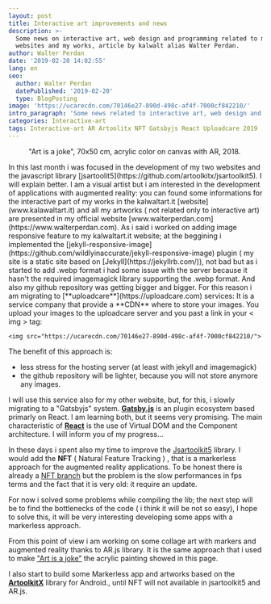 ```yaml
---
layout: post
title: Interactive art improvements and news
description: >-
  Some news on interactive art, web design and programming related to my
  websites and my works, article by kalwalt alias Walter Perdan.
author: Walter Perdan
date: '2019-02-20 14:02:55'
lang: en
seo:
  author: Walter Perdan
  datePublished: '2019-02-20'
  type: BlogPosting
image: 'https://ucarecdn.com/70146e27-890d-498c-af4f-7000cf842210/'
intro_paragraph: 'Some news related to interactive art, web design and programming world.'
categories: Interactive-art
tags: Interactive-art AR Artoolitx NFT Gatsbyjs React Uploadcare 2019
---
```

<figure class="figure-amp-img">
  <amp-img width="1200px" height="859px" src="https://ucarecdn.com/20796a85-7afc-4634-8e87-f66201205163/Art_is_a_joke_abstract_painting_augmented_reality_interactive_kalwalt.jpg" alt="Art is a joke - interactive art by Walter Perdan" title="Art is a joke acrylic color on canvas with AR" srcset="https://ucarecdn.com/70146e27-890d-498c-af4f-7000cf842210/-/resize/480x/Art_is_a_joke_abstract_painting_augmented_reality_interactive_kalwalt.webp 480w,
  https://ucarecdn.com/70146e27-890d-498c-af4f-7000cf842210/-/resize/640x/Art_is_a_joke_abstract_painting_augmented_reality_interactive_kalwalt.webp 640w,
  https://ucarecdn.com/70146e27-890d-498c-af4f-7000cf842210/-/resize/720x/Art_is_a_joke_abstract_painting_augmented_reality_interactive_kalwalt.webp 720w,
  https://ucarecdn.com/70146e27-890d-498c-af4f-7000cf842210/Art_is_a_joke_abstract_painting_augmented_reality_interactive_kalwalt.webp 1200w" sizes="(min-width: 1200px) 720px, 90vw" layout="responsive">
    <amp-img alt="{{ alt }}"
       fallback
       width="1200px"
       height="859px"
       src="https://ucarecdn.com/20796a85-7afc-4634-8e87-f66201205163/Art_is_a_joke_abstract_painting_augmented_reality_interactive_kalwalt.jpg"></amp-img>
  </amp-img>
  <figcaption class="image-responsive-caption">"Art is a joke", 70x50 cm, acrylic color on canvas with AR, 2018.</figcaption>
</figure>
In this last month i was focused in the development of my two websites and the javascript library [jsartoolit5](https://github.com/artoolkitx/jsartoolkit5). I will explain better. I am a visual artist but i am interested in the development of applications with augmented reality: you can found some informations for the interactive part of my works in the kalwaltart.it [website](www.kalawaltart.it) and all my artworks ( not related only to interactive art) are presented in my official website [www.walterperdan.com](https://www.walterperdan.com). As i said i worked on adding image responsive feature to my kalwaltart.it website; at the beggining i implemented the [jekyll-responsive-image](https://github.com/wildlyinaccurate/jekyll-responsive-image) plugin ( my site is a static site based on [Jekyll](https://jekyllrb.com/)), not bad but as i started to add .webp format i had some issue with the server because it hasn't the required imagemagick library supporting the .webp format. And also my github repository was getting bigger and bigger. For this reason i am migrating to [**uploadcare**](https://uploadcare.com) services: It is a service company that provide a **CDN** where to store your images. You upload your images to the uploadcare server and you past a link in your < img > tag:

```
<img src="https://ucarecdn.com/70146e27-890d-498c-af4f-7000cf842210/">
```

The benefit of this approach is:

* less stress for the hosting server (at least with jekyll and imagemagick)
* the github repository will be lighter, because you will not store anymore any images.

I will use this service also for my other website, but, for this, i slowly migrating to a "Gatsbyjs" system. [**Gatsby.js**](https://www.gatsbyjs.org) is an plugin ecosystem based primarly on React. I am learning both, but it seems very promising. The main characteristic of [**React**](https://reactjs.org) is the use of Virtual DOM and the Component architecture. I will inform you of my progress...

In these days i spent also my time to improve the [Jsartoolkit5](https://github.com/artoolkitx/jsartoolkit5) library. I would add the **NFT** ( Natural Feature Tracking ) , that is a markerless approach for the augmented reality applications. To be honest there is already a [NFT branch](https://github.com/artoolkitx/jsartoolkit5/tree/nft) but the problem is the slow performances in fps terms and the fact that it is very old:  it require an update.

For now i solved some problems while compiling the lib; the next step will be to find the bottlenecks of the code ( i think it will be not so easy), I hope to solve this, it will be very interesting developing some apps with a markerless approach.

From this point of view i am working on some collage art with markers and augmented reality thanks to AR.js library. It is the same approach that i used to make ["Art is a joke"](https://www.walterperdan.com/en/artworks/painting/2018-painting/artisajoke-abstract-painting) the acrylic painting showed in this page.

I also start to build some Markerless app and artworks based on the [**ArtoolkitX**](https://github.com/artoolkitx/artoolkitx) library for Android., until NFT will not available in jsartoolkit5 and AR.js.
